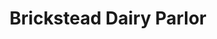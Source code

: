---
layout: post
title:  Brickstead Dairy Parlor
image: brickstead.jpg
categories: agricultural projects
---